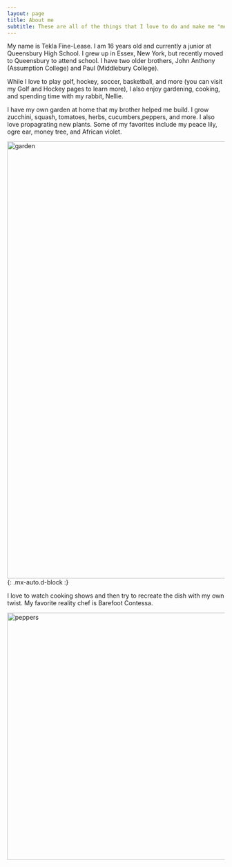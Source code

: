 ```yaml
---
layout: page
title: About me
subtitle: These are all of the things that I love to do and make me "me."
---
```


My name is Tekla Fine-Lease. I am 16 years old and currently a junior at Queensbury High School. I grew up in Essex, New York, but recently moved to Queensbury to attend school. I have two older brothers, John Anthony (Assumption College) and Paul (Middlebury College).

While I love to play golf, hockey, soccer, basketball, and more (you can visit my Golf and Hockey pages to learn more), I also enjoy gardening, cooking, and spending time with my rabbit, Nellie. 

I have my own garden at home that my brother helped me build. I grow zucchini, squash, tomatoes, herbs, cucumbers,peppers, and more. I also love propagrating new plants. Some of my favorites include my peace lily, ogre ear, money tree, and African violet. 


<img width="1010" alt="garden" src="https://user-images.githubusercontent.com/122045871/216206290-e8c0acdc-7588-4e7b-ba00-b7cd531aefed.png">{: .mx-auto.d-block :}

I love to watch cooking shows and then try to recreate the dish with my own twist. My favorite reality chef is Barefoot Contessa. 

<img width="571" alt="peppers" src="https://user-images.githubusercontent.com/122045871/216206343-ba7297bd-9959-4a5f-94e7-21bdf7079e38.png">
